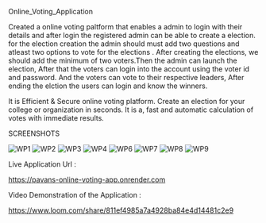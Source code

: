 Online_Voting_Application

Created a online voting paltform that enables a admin to login with their details and after login the registered admin can be able to create a election. for the election creation the admin should must add two questions and atleast two options to vote for the elections . After creating the elections, we should add the minimum of two voters.Then the admin can launch the election, After that the voters can login into the account using the voter id and password. And the voters can vote to their respective leaders, After ending the elction the users can login and know the winners.

It is  Efficient & Secure online voting platform.
Create an election for your college or organization in seconds.
It is a, fast and automatic calculation of votes with immediate results.

SCREENSHOTS

![WP1](https://user-images.githubusercontent.com/85097031/214033609-852e7706-bee9-498c-b5b1-75683debcf32.png)
![WP2](https://user-images.githubusercontent.com/85097031/214033615-6eae36b9-fc28-47fb-9405-f48c12be2749.png)
![WP3](https://user-images.githubusercontent.com/85097031/214033629-5c4f92b3-fe4a-4c1c-949f-9f24e6029df2.png)
![WP4](https://user-images.githubusercontent.com/85097031/214033775-fccadff3-de29-4dd1-a4b0-c489ac3c918f.png)
![WP6](https://user-images.githubusercontent.com/85097031/214033827-831a3cdc-675f-418d-9b5b-006e9e69f18f.png)
![WP7](https://user-images.githubusercontent.com/85097031/214033847-b57996dd-33d4-4dce-b33d-bdfceb786718.png)
![WP8](https://user-images.githubusercontent.com/85097031/214033872-b40757de-c446-4611-ae37-bef1d808f8a8.png)
![WP9](https://user-images.githubusercontent.com/85097031/214033889-2f317083-43ac-42b5-8c4f-55f8376120f2.png)

Live Application Url :

https://pavans-online-voting-app.onrender.com

Video Demonstration of the Application :

https://www.loom.com/share/811ef4985a7a4928ba84e4d14481c2e9
